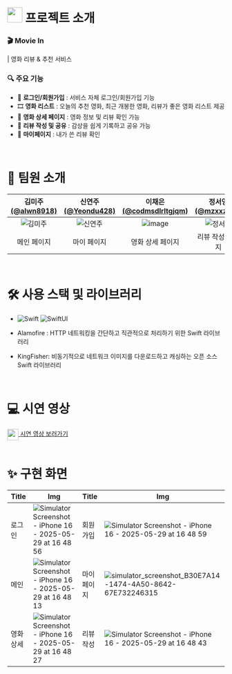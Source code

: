 # <img src="https://github.com/user-attachments/assets/9d8355f8-323c-4edf-8cd0-7c668f8670e7" width="35"/> 프로젝트 소개
###  🎬 Movie In 
| 영화 리뷰 & 추천 서비스
### 🔍 주요 기능

- 🔐 **로그인/회원가입** : 서비스 자체 로그인/회원가입 기능
- 🎞️ **영화 리스트** : 오늘의 추천 영화, 최근 개봉한 영화, 리뷰가 좋은 영화 리스트 제공
- 🍿 **영화 상세 페이지** : 영화 정보 및 리뷰 확인 가능
- 📝 **리뷰 작성 및 공유** : 감상을 쉽게 기록하고 공유 가능
- 📌 **마이페이지** : 내가 쓴 리뷰 확인

</br>

# 👋 팀원 소개

| 김미주 [(@alwn8918)](https://github.com/alwn8918) | 신연주 [(@Yeondu428)](https://github.com/Yeondu428) | 이채은 [(@codmsdlrltgjqm)](https://github.com/codmsdlrltgjqm) | 정서영 [(@mzxxzysy)](https://github.com/mzxxzysy) | 한정현 [(@JungHyunHann)](https://github.com/JungHyunHann) |
|:-----------------------------------------------------:|:-----------------------------------------------------:|:------------------------------------------------:|:---------------------------------------------------:|:----------------------------------------------------:|
| ![김미주](https://github.com/user-attachments/assets/e7a09914-405b-4200-ae1a-e17bea8627c1) | ![신연주](https://github.com/user-attachments/assets/9dd898aa-a3ff-4474-9378-265533ea1385) | ![image](https://github.com/user-attachments/assets/6e836b75-236b-4863-a285-2dfd69a0021c) | ![정서영](https://github.com/user-attachments/assets/fa948188-2b8a-45c6-9a0f-350bab8b11fb) | ![정서영](https://github.com/user-attachments/assets/6b848b04-8e99-42b2-a8d3-df8d407f1cb6) |
| 메인 페이지 | 마이 페이지 | 영화 상세 페이지 | 리뷰 작성 페이지 | 로그인 / 회원가입 |

</br>

# 🛠️ 사용 스택 및 라이브러리
- ![Swift](https://img.shields.io/badge/swift-F54A2A?style=for-the-badge&logo=swift&logoColor=white)  ![SwiftUI](https://img.shields.io/badge/SwiftUI-0065fd?style=for-the-badge&logo=Swift&logoColor=white)

- Alamofire : HTTP 네트워킹을 간단하고 직관적으로 처리하기 위한 Swift 라이브러리
- KingFisher: 비동기적으로 네트워크 이미지를 다운로드하고 캐싱하는 오픈 소스 Swift 라이브러리

</br>

# 💻 시연 영상
<a href="https://youtube.com/shorts/A12N46SftsU?feature=share" target="_blank">
  <img src="https://upload.wikimedia.org/wikipedia/commons/e/ef/Youtube_logo.png" width="26" style="vertical-align: middle;"/>
  시연 영상 보러가기
</a>

</br>
</br>

# ✨ 구현 화면
| Title         | Img                                   | Title         | Img                                   |
| ------------ | ---------------------------------------- | ------------ | ---------------------------------------- |
| 로그인 | ![Simulator Screenshot - iPhone 16 - 2025-05-29 at 16 48 56](https://github.com/user-attachments/assets/3e9dac01-dbca-4061-8f6e-5053bdb4ff89) | 회원가입 | ![Simulator Screenshot - iPhone 16 - 2025-05-29 at 16 48 59](https://github.com/user-attachments/assets/6d9aae94-c07e-4c49-a768-750d61638b73) |
| 메인 | ![Simulator Screenshot - iPhone 16 - 2025-05-29 at 16 48 13](https://github.com/user-attachments/assets/7dcee0aa-4b88-46a9-9928-f05b96895e04) | 마이페이지 | ![simulator_screenshot_B30E7A14-1474-4A50-8642-67E732246315](https://github.com/user-attachments/assets/ecf997d0-574b-4052-b921-0814bf13b871) |
| 영화 상세 | ![Simulator Screenshot - iPhone 16 - 2025-05-29 at 16 48 27](https://github.com/user-attachments/assets/3cac29b0-cf0d-48df-835f-1b2fa39133c0) | 리뷰 작성 | ![Simulator Screenshot - iPhone 16 - 2025-05-29 at 16 48 43](https://github.com/user-attachments/assets/4b473e5f-af5e-4f20-b10d-22e55220f95a) |

